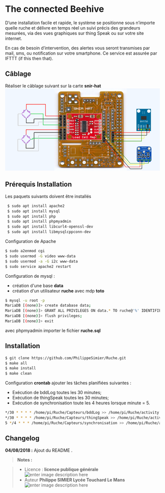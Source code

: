 ﻿# The connected Beehive
D’une installation facile et rapide, le système se positionne sous n’importe quelle ruche et délivre en temps réel un suivi précis des grandeurs mesurées, via des vues graphiques sur thing Speak ou sur votre site internet.

En cas de besoin d’intervention, des alertes vous seront transmises par mail, sms, ou notification sur votre smartphone. Ce service est assurée par IFTTT (if this then that).

## Câblage
Réaliser le câblage suivant sur la carte **snir-hat**
![schema cablage HX711](/html/images/snirHat.png)
## Prérequis Installation

Les paquets suivants doivent être installés
```bash
 $ sudo apt install apache2
 $ sudo apt install mysql
 $ sudo apt install php
 $ sudo apt install phpmyadmin
 $ sudo apt install libcurl4-openssl-dev
 $ sudo apt install libmysqlcppconn-dev
```
Configuration de Apache
```bash
$ sudo a2enmod cgi
$ sudo usermod -G video www-data
$ sudo usermod -a -G i2c www-data
$ sudo service apache2 restart
```
Configuration de mysql :

 - création d'une base **data**
 - création d'un utilisateur **ruche** avec mdp **toto**


```bash
$ mysql -u root -p
MariaDB [(none)]> create database data;
MariaDB [(none)]> GRANT ALL PRIVILEGES ON data.* TO ruche@'%' IDENTIFIED BY 'toto';
MariaDB [(none)]> flush privileges;
MariaDB [(none)]> exit
```
 avec phpmyadmin importer le fichier **ruche.sql**
## Installation 
```bash
$ git clone https://github.com/PhilippeSimier/Ruche.git
$ make all
$ make install
$ make clean
```
Configuration **crontab**
ajouter les tâches planifiées suivantes :

 - Exécution de bddLog toutes les 30 minutes;
 - Exécution de thingSpeak toutes les 30 minutes;
 - Exécution de synchronisation toute les 4 heures lorsque minute = 5. 

```bash
*/30 * * * * /home/pi/Ruche/Capteurs/bddLog >> /home/pi/Ruche/activity.log 2>&1
*/30 * * * * /home/pi/Ruche/Capteurs/thingSpeak >> /home/pi/Ruche/activity.log 2>&1
5 */4 * * * /home/pi/Ruche/Capteurs/synchronisation >> /home/pi/Ruche/activity.log 2>&1

```



## Changelog

 **04/08/2018 :** Ajout du README . 
 
> **Notes :**


> - Licence : **licence publique générale** ![enter image description here](https://img.shields.io/badge/licence-GPL-green.svg)
> - Auteur **Philippe SIMIER Lycée Touchard Le Mans**
>  ![enter image description here](https://img.shields.io/badge/built-passing-green.svg)
<!-- TOOLBOX 

Génération des badges : https://shields.io/
Génération de ce fichier : https://stackedit.io/editor#



